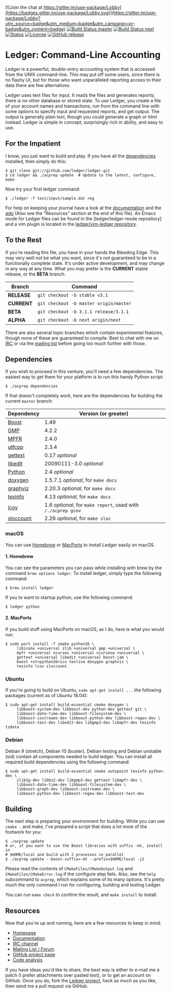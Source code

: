 [![Join the chat at https://gitter.im/use-package/Lobby](https://badges.gitter.im/use-package/Lobby.svg)](https://gitter.im/use-package/Lobby?utm_source=badge&utm_medium=badge&utm_campaign=pr-badge&utm_content=badge)
[![Build Status master](https://img.shields.io/travis/ledger/ledger/master.svg?label=master&style=flat)](https://travis-ci.org/ledger/ledger)
[![Build Status next](https://img.shields.io/travis/ledger/ledger/next.svg?label=next&style=flat)](https://travis-ci.org/ledger/ledger)
[![Status](https://img.shields.io/badge/status-active-brightgreen.svg?style=flat)](https://github.com/ledger/ledger/pulse/monthly)
[![License](https://img.shields.io/badge/license-BSD-blue.svg?style=flat)](http://opensource.org/licenses/BSD-3-Clause)
[![GitHub release](https://img.shields.io/github/release/ledger/ledger.svg?style=flat)](https://github.com/ledger/ledger/releases)

# Ledger: Command-Line Accounting

Ledger is a powerful, double-entry accounting system that is accessed from the
UNIX command-line.  This may put off some users, since there is no flashy UI,
but for those who want unparalleled reporting access to their data there are
few alternatives.

Ledger uses text files for input.  It reads the files and generates reports;
there is no other database or stored state.  To use Ledger, you create a
file of your account names and transactions, run from the command line with
some options to specify input and requested reports, and get output.
The output is generally plain text, though you could generate a graph or
html instead.  Ledger is simple in concept, surprisingly rich in ability,
and easy to use.


## For the Impatient

I know, you just want to build and play.  If you have all the [dependencies](#dependencies)
installed, then simply do this:

    $ git clone git://github.com/ledger/ledger.git
    $ cd ledger && ./acprep update  # Update to the latest, configure, make

Now try your first ledger command:

    $ ./ledger -f test/input/sample.dat reg

For help on keeping your journal have a look at the
[documentation] and the [wiki][] (Also see the “Resources” section at the
end of this file). An Emacs mode for Ledger files can be found in the
[ledger/ledger-mode repository] and a vim plugin is located in the
[ledger/vim-ledger repository].

## To the Rest

If you're reading this file, you have in your hands the Bleeding Edge.  This
may very well *not* be what you want, since it's not guaranteed to be in a
functionally complete state.  It's under active development, and may change in
any way at any time.  What you may prefer is the **CURRENT** stable release, or
the **BETA** branch.

Branch | Command
-------|--------
**RELEASE**  | `git checkout -b stable v3.1` |
**CURRENT**  | `git checkout -b master origin/master` |
**BETA**     | `git checkout -b 3.1.1 release/3.1.1` |
**ALPHA**    | `git checkout -b next origin/next` |

There are also several topic branches which contain experimental features,
though none of these are guaranteed to compile.  Best to chat with me on
[IRC] or via the [mailing list] before going too much further with those.

## Dependencies

If you wish to proceed in this venture, you'll need a few dependencies.  The
easiest way to get them for your platform is to run this handy Python
script:

    $ ./acprep dependencies

If that doesn't completely work, here are the dependencies for building the
current `master` branch:

Dependency | Version (or greater)
-----------|---------------------
[Boost] | 1.49
[GMP] | 4.2.2
[MPFR] | 2.4.0
[utfcpp] | 2.3.4
[gettext] | 0.17 _optional_
[libedit] | 20090111-3.0 _optional_
[Python] | 2.4 _optional_
[doxygen] | 1.5.7.1 _optional_, for `make docs`
[graphviz] | 2.20.3 _optional_, for `make docs`
[texinfo] | 4.13 _optional_, for `make docs`
[lcov] | 1.6 _optional_, for `make report`, used with `/./acprep gcov`
[sloccount] | 2.26 _optional_, for `make sloc`

### macOS

You can use [Homebrew] or [MacPorts] to install Ledger easily on macOS.

#### 1. Homebrew

You can see the parameters you can pass while installing with brew by the command `brew options ledger`. To install ledger, simply type the following command:

    $ brew install ledger

If you to want to startup python, use the following command:

    $ ledger python


#### 2. MacPorts

If you build stuff using MacPorts on macOS, as I do, here is what you would
run:

    $ sudo port install -f cmake python26 \
         libiconv +universal zlib +universal gmp +universal \
         mpfr +universal ncurses +universal ncursesw +universal \
         gettext +universal libedit +universal boost-jam \
         boost +st+python26+icu texlive doxygen graphviz \
         texinfo lcov sloccount

### Ubuntu

If you're going to build on Ubuntu, `sudo apt-get install ...` the
following packages (current as of Ubuntu 18.04):

    $ sudo apt-get install build-essential cmake doxygen \
         libboost-system-dev libboost-dev python-dev gettext git \
         libboost-date-time-dev libboost-filesystem-dev \
         libboost-iostreams-dev libboost-python-dev libboost-regex-dev \
         libboost-test-dev libedit-dev libgmp3-dev libmpfr-dev texinfo tzdata

### Debian

Debian 9 (stretch), Debian 10 (buster), Debian testing and Debian unstable
(sid) contain all components needed to build ledger.  You can install all
required build dependencies using the following command:

    $ sudo apt-get install build-essential cmake autopoint texinfo python-dev \
         zlib1g-dev libbz2-dev libgmp3-dev gettext libmpfr-dev \
         libboost-date-time-dev libboost-filesystem-dev \
         libboost-graph-dev libboost-iostreams-dev \
         libboost-python-dev libboost-regex-dev libboost-test-dev

## Building

The next step is preparing your environment for building.  While you can use
`cmake .` and make, I've prepared a script that does a lot more of the
footwork for you:

    $ ./acprep update
    # or, if you want to use the Boost libraries with suffix -mt, install in
    # $HOME/local and build with 2 processes in parallel
    $ ./acprep update --boost-suffix=-mt --prefix=$HOME/local -j2

Please read the contents of `CMakeFiles/CMakeOutput.log` and
`CMakeFiles/CMakeError.log` if the configure step fails.  Also,
see the `help` subcommand to `acprep`, which explains some of its many
options.  It's pretty much the only command I run for configuring, building
and testing Ledger.

You can run `make check` to confirm the result, and `make install` to install.

## Resources

Now that you're up and running, here are a few resources to keep in mind:

 - [Homepage]
 - [Documentation]
 - [IRC channel][IRC]
 - [Mailing List / Forum][mailing list]
 - [GitHub project page][github]
 - [Code analysis][openhub]

If you have ideas you'd like to share, the best way is either to e-mail me a
patch (I prefer attachments over pasted text), or to get an account on GitHub.
Once you do, fork the [Ledger project][github],
hack as much as you like, then send me a pull request via GitHub.

[Homepage]: http://ledger-cli.org/
[documentation]: http://www.ledger-cli.org/docs.html
[mailing list]: http://list.ledger-cli.org/
[wiki]: http://wiki.ledger-cli.org/
[IRC]: irc://irc.freenode.net/ledger
[github]: http://github.com/ledger/ledger
[ledger/vim-ledger repository]: https://github.com/ledger/vim-ledger
[Homebrew]: http://brew.sh/
[MacPorts]: https://www.macports.org/
[Boost]: http://boost.org
[GMP]: http://gmplib.org/
[MPFR]: http://www.mpfr.org/
[utfcpp]: http://utfcpp.sourceforge.net
[gettext]: https://www.gnu.org/software/gettext/
[libedit]: http://thrysoee.dk/editline/
[Python]: http://python.org
[doxygen]: http://www.doxygen.org/
[graphviz]: http://graphviz.org/
[texinfo]: http://www.gnu.org/software/texinfo/
[lcov]: http://ltp.sourceforge.net/coverage/lcov.php
[sloccount]: http://www.dwheeler.com/sloccount/
[pcre]: http://www.pcre.org/
[libofx]: http://libofx.sourceforge.net
[expat]: http://www.libexpat.org
[libxml2]: http://xmlsoft.org
[openhub]: https://www.openhub.net/p/ledger
